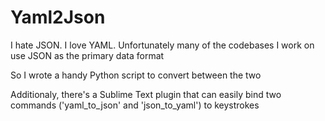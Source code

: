 Yaml2Json
===

I hate JSON. I love YAML. Unfortunately many of the codebases I work on use JSON as the primary data format

So I wrote a handy Python script to convert between the two

Additionaly, there's a Sublime Text plugin that can easily bind two commands ('yaml_to_json' and 'json_to_yaml') to keystrokes
